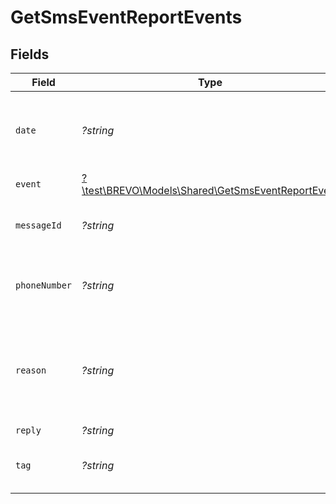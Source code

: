 # GetSmsEventReportEvents


## Fields

| Field                                                                                                              | Type                                                                                                               | Required                                                                                                           | Description                                                                                                        | Example                                                                                                            |
| ------------------------------------------------------------------------------------------------------------------ | ------------------------------------------------------------------------------------------------------------------ | ------------------------------------------------------------------------------------------------------------------ | ------------------------------------------------------------------------------------------------------------------ | ------------------------------------------------------------------------------------------------------------------ |
| `date`                                                                                                             | *?string*                                                                                                          | :heavy_minus_sign:                                                                                                 | UTC date-time on which the event has been generated                                                                | 2017-03-12T12:30:00Z                                                                                               |
| `event`                                                                                                            | [?\test\BREVO\Models\Shared\GetSmsEventReportEvent](../../models/shared/GetSmsEventReportEvent.md)                 | :heavy_minus_sign:                                                                                                 | Event which occurred                                                                                               | accepted                                                                                                           |
| `messageId`                                                                                                        | *?string*                                                                                                          | :heavy_minus_sign:                                                                                                 | Message ID which generated the event                                                                               | 1472640582425378                                                                                                   |
| `phoneNumber`                                                                                                      | *?string*                                                                                                          | :heavy_minus_sign:                                                                                                 | Phone number which has generated the event                                                                         | 00189001094                                                                                                        |
| `reason`                                                                                                           | *?string*                                                                                                          | :heavy_minus_sign:                                                                                                 | Reason of bounce (only available if the event is hardbounce or softbounce)                                         | Message is undeliverable due to an incorrect / invalid / blacklisted / permanently barred MSISDN for this operator |
| `reply`                                                                                                            | *?string*                                                                                                          | :heavy_minus_sign:                                                                                                 | N/A                                                                                                                |                                                                                                                    |
| `tag`                                                                                                              | *?string*                                                                                                          | :heavy_minus_sign:                                                                                                 | Tag of the SMS which generated the event                                                                           | CabWaiting                                                                                                         |